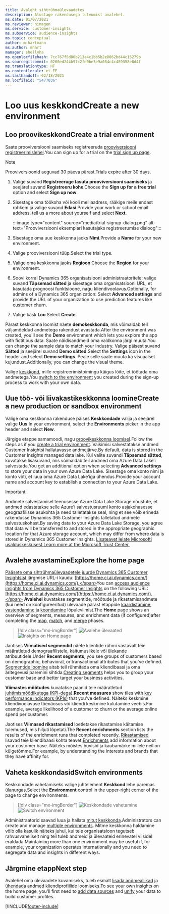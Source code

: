 ```yaml
---
title: Avaleht sihtrühmaülevaadetes
description: Alustage rakendusega tutvumist avalehel.
ms.date: 01/07/2021
ms.reviewer: nimagen
ms.service: customer-insights
ms.subservice: audience-insights
ms.topic: conceptual
author: m-hartmann
ms.author: mhart
manager: shellyha
ms.openlocfilehash: 7cc767f5d80b213a4c1bb5b2e8062bd44c15279b
ms.sourcegitcommit: 0260ed244b97c2fd0be5e9a084c4c489358e8d4f
ms.translationtype: HT
ms.contentlocale: et-EE
ms.lasthandoff: 02/18/2021
ms.locfileid: "5477036"
---
```

# <a name="create-a-new-environment"></a><span data-ttu-id="6a267-103">Loo uus keskkond</span><span class="sxs-lookup"><span data-stu-id="6a267-103">Create a new environment</span></span>

## <a name="create-a-trial-environment"></a><span data-ttu-id="6a267-104">Loo proovikeskkond</span><span class="sxs-lookup"><span data-stu-id="6a267-104">Create a trial environment</span></span>

<span data-ttu-id="6a267-105">Saate prooviversiooni saamiseks registreeruda [prooviversiooni registreerimislehel](https://dynamics.microsoft.com/get-started/free-trial/?appname=customerinsights).</span><span class="sxs-lookup"><span data-stu-id="6a267-105">You can sign up for a trial on the [trial sign up page](https://dynamics.microsoft.com/get-started/free-trial/?appname=customerinsights).</span></span> 

> [!NOTE]
> <span data-ttu-id="6a267-106">Prooviversioonid aeguvad 30 päeva pärast.</span><span class="sxs-lookup"><span data-stu-id="6a267-106">Trials expire after 30 days.</span></span>

1. <span data-ttu-id="6a267-107">Valige suvand **Registreeruge tasuta prooviversiooni saamiseks** ja seejärel suvand **Registreeru kohe**.</span><span class="sxs-lookup"><span data-stu-id="6a267-107">Choose the **Sign up for a free trial** option and select **Sign up now**.</span></span>

1. <span data-ttu-id="6a267-108">Sisestage oma töökoha või kooli meiliaadress, rääkige meile endast rohkem ja valige suvand **Edasi**.</span><span class="sxs-lookup"><span data-stu-id="6a267-108">Provide your work or school email address, tell us a more about yourself and select **Next**.</span></span>

   :::image type="content" source="media/trial-signup-dialog.png" alt-text="Prooviversiooni eksemplari kasutajaks registreerumise dialoog":::

1. <span data-ttu-id="6a267-110">Sisestage oma uue keskkonna jaoks **Nimi**.</span><span class="sxs-lookup"><span data-stu-id="6a267-110">Provide a **Name** for your new environment.</span></span> 

1. <span data-ttu-id="6a267-111">Valige prooviversiooni tüüp.</span><span class="sxs-lookup"><span data-stu-id="6a267-111">Select the trial type.</span></span>

1. <span data-ttu-id="6a267-112">Valige oma keskkonna jaoks **Regioon**.</span><span class="sxs-lookup"><span data-stu-id="6a267-112">Choose the **Region** for your environment.</span></span>

1. <span data-ttu-id="6a267-113">Soovi korral Dynamics 365 organisatsiooni administraatoritele: valige suvand **Täpsemad sätted** ja sisestage oma organisatsiooni URL, et kasutada prognoosi funktsioone, nagu kliendivoolavus.</span><span class="sxs-lookup"><span data-stu-id="6a267-113">Optionally, for admins of a Dynamics 365 organization: Select **Advanced settings** and provide the URL of your organization to use prediction features like customer churn.</span></span>

1. <span data-ttu-id="6a267-114">Valige käsk **Loo**.</span><span class="sxs-lookup"><span data-stu-id="6a267-114">Select **Create**.</span></span> 

<span data-ttu-id="6a267-115">Pärast keskkonna loomist näete **demokeskkonda**, mis võimaldab teil väljamõeldud andmetega rakendust avastada.</span><span class="sxs-lookup"><span data-stu-id="6a267-115">After the environment was created, you'll see the **Demo** environment which lets you explore the app with fictitious data.</span></span> <span data-ttu-id="6a267-116">Saate näidisandmeid oma valdkonna järgi muuta.</span><span class="sxs-lookup"><span data-stu-id="6a267-116">You can change the sample data to match your industry.</span></span> <span data-ttu-id="6a267-117">Valige päisest suvand **Sätted** ja seejärel suvand **Demo sätted**.</span><span class="sxs-lookup"><span data-stu-id="6a267-117">Select the **Settings** icon in the header and select **Demo settings**.</span></span> <span data-ttu-id="6a267-118">Peale selle saate muuta ka visuaalset kujundust.</span><span class="sxs-lookup"><span data-stu-id="6a267-118">Additionally, you can change the visual theme.</span></span> 

<span data-ttu-id="6a267-119">Valige [keskkond](#switch-environments), mille registreerimistoimingu käigus lõite, et töötada oma andmetega.</span><span class="sxs-lookup"><span data-stu-id="6a267-119">You [switch to the environment](#switch-environments) you created during the sign-up process to work with your own data.</span></span>

## <a name="create-a-new-production-or-sandbox-environment"></a><span data-ttu-id="6a267-120">Uue töö- või liivakastikeskkonna loomine</span><span class="sxs-lookup"><span data-stu-id="6a267-120">Create a new production or sandbox environment</span></span>

<span data-ttu-id="6a267-121">Valige oma keskkonna rakenduse päises **Keskkondade** valija ja seejärel valige **Uus**.</span><span class="sxs-lookup"><span data-stu-id="6a267-121">In your environment, select the **Environments** picker in the app header and select **New**.</span></span>

<span data-ttu-id="6a267-122">Järgige etappe samamoodi, nagu [proovikeskkonna loomisel](#create-a-trial-environment).</span><span class="sxs-lookup"><span data-stu-id="6a267-122">Follow the steps as if you [create a trial environment](#create-a-trial-environment).</span></span> <span data-ttu-id="6a267-123">Vaikimisi salvestatakse andmed Customer Insightsi hallatavasse andmejärve.</span><span class="sxs-lookup"><span data-stu-id="6a267-123">By default, data is stored in the Customer Insights managed data lake.</span></span> <span data-ttu-id="6a267-124">Kui valite suvandi **Täpsemad sätted**, kuvatakse lisasuvand, mis võimaldab teil andmed oma Azure Data Lake’i salvestada.</span><span class="sxs-lookup"><span data-stu-id="6a267-124">You get an additional option when selecting **Advanced settings** to store your data in your own Azure Data Lake.</span></span> <span data-ttu-id="6a267-125">Sisestage oma konto nimi ja konto võti, et luua oma Azure Data Lake’iga ühendus.</span><span class="sxs-lookup"><span data-stu-id="6a267-125">Provide your account name and account key to establish a connection to your Azure Data Lake.</span></span> 

> [!IMPORTANT]
> <span data-ttu-id="6a267-126">Andmete salvestamisel teenusesse Azure Data Lake Storage nõustute, et andmed edastatakse selle Azure’i salvestusruumi konto asjakohasesse geograafilisse asukohta ja need talletatakse seal, ning et see võib erineda rakendusse Dynamics 365 Customer Insights talletatud andmete salvestuskohast.</span><span class="sxs-lookup"><span data-stu-id="6a267-126">By saving data to your Azure Data Lake Storage, you agree that data will be transferred to and stored in the appropriate geographic location for that Azure storage account, which may differ from where data is stored in Dynamics 365 Customer Insights.</span></span> [<span data-ttu-id="6a267-127">Lisateavet leiate Microsofti usalduskeskusest.</span><span class="sxs-lookup"><span data-stu-id="6a267-127">Learn more at the Microsoft Trust Center.</span></span>](https://www.microsoft.com/trust-center)

## <a name="explore-the-home-page"></a><span data-ttu-id="6a267-128">Avalehe avastamine</span><span class="sxs-lookup"><span data-stu-id="6a267-128">Explore the home page</span></span>

<span data-ttu-id="6a267-129">[Pääsete oma sihtrühmaülevaadetele juurde Dynamics 365 Customer Insightsist](https://home.ci.ai.dynamics.com/) järgmise URL-i kaudu: [https://home.ci.ai.dynamics.com/](https://home.ci.ai.dynamics.com/).</span><span class="sxs-lookup"><span data-stu-id="6a267-129">You can [access audience insights from Dynamics 365 Customer Insights](https://home.ci.ai.dynamics.com/) on the following URL: [https://home.ci.ai.dynamics.com/](https://home.ci.ai.dynamics.com/).</span></span>
<span data-ttu-id="6a267-130">**Avalehel** kuvatakse segmentide, mõõtude ja rikastamisandmete (kui need on konfigureeritud) ülevaade pärast etappide [kaardistamine](map-entities.md), [vastendamine](match-entities.md) ja [koondamine](merge-entities.md) lõpuleviimist.</span><span class="sxs-lookup"><span data-stu-id="6a267-130">The **Home** page shows an overview of segments, measures, and enrichment data (if configured)after completing the [map](map-entities.md), [match](match-entities.md), and [merge](merge-entities.md) phases.</span></span>

> [!div class="mx-imgBorder"] 
> <span data-ttu-id="6a267-131">![Avalehe ülevaated](media/home-page-insights.png "Avalehe ülevaated")</span><span class="sxs-lookup"><span data-stu-id="6a267-131">![Insights on Home page](media/home-page-insights.png "Insights on Home page")</span></span>

<span data-ttu-id="6a267-132">Jaotises **Viimatised segmendid** näete klientide rühmi vastavalt teie määratletud demograafilistele, käitumuslikele või ülekande atribuutidele.</span><span class="sxs-lookup"><span data-stu-id="6a267-132">Under **Recent segments**, you see groups of customers based on demographic, behavioral, or transactional attributes that you've defined.</span></span> <span data-ttu-id="6a267-133">[Segmentide loomine](segments.md) aitab teil rühmitada oma kliendibaasi ja oma äritegevusi paremini sihtida.</span><span class="sxs-lookup"><span data-stu-id="6a267-133">[Creating segments](segments.md) helps you to group your customer base and better target your business activities.</span></span>

<span data-ttu-id="6a267-134">**Viimastes mõõtudes** kuvatakse paanid teie määratletud [juhtimismõõdikutega (KPI-dega)](measures.md).</span><span class="sxs-lookup"><span data-stu-id="6a267-134">**Recent measures** show tiles with [key performance indicators (KPIs)](measures.md) that you've defined.</span></span> <span data-ttu-id="6a267-135">Näiteks keskmine kliendivoolavuse tõenäosus või kliendi keskmine kulutamine veebis.</span><span class="sxs-lookup"><span data-stu-id="6a267-135">For example, average likelihood of a customer to churn or the average online spend per customer.</span></span>

<span data-ttu-id="6a267-136">Jaotises **Viimased rikastamised** loetletakse rikastamise käitamise tulemused, mis hiljuti lõpetati.</span><span class="sxs-lookup"><span data-stu-id="6a267-136">The **Recent enrichments** section lists the results of the enrichment runs that completed recently.</span></span> <span data-ttu-id="6a267-137">[Rikastamised](enrichment-hub.md) lisavad teie kliendibaasi kohta teavet.</span><span class="sxs-lookup"><span data-stu-id="6a267-137">[Enrichments](enrichment-hub.md) add information about your customer base.</span></span> <span data-ttu-id="6a267-138">Näiteks mõistes huvisid ja kaubamärke millele neil on külgetõmme.</span><span class="sxs-lookup"><span data-stu-id="6a267-138">For example, by understanding the interests and brands that they have affinity for.</span></span>

## <a name="switch-environments"></a><span data-ttu-id="6a267-139">Vaheta keskkondasid</span><span class="sxs-lookup"><span data-stu-id="6a267-139">Switch environments</span></span>

<span data-ttu-id="6a267-140">Keskkondade vahetamiseks valige juhtelement **Keskkond** lehe paremas ülanurgas.</span><span class="sxs-lookup"><span data-stu-id="6a267-140">Select the **Environment** control in the upper-right corner of the page to change environments.</span></span>

> [!div class="mx-imgBorder"] 
> <span data-ttu-id="6a267-141">![Keskkondade vahetamine](media/home-page-environment-switcher.png "Keskkondade vahetamine")</span><span class="sxs-lookup"><span data-stu-id="6a267-141">![Switch environment](media/home-page-environment-switcher.png "Switch environment")</span></span>

<span data-ttu-id="6a267-142">Administraatorid saavad luua ja hallata [mitut keskkonda](manage-environments.md).</span><span class="sxs-lookup"><span data-stu-id="6a267-142">Administrators can create and manage [multiple environments](manage-environments.md).</span></span> <span data-ttu-id="6a267-143">Mitme keskkonna haldamine võib olla kasulik näiteks juhul, kui teie organisatsioon tegutseb rahvusvaheliselt ning teil tuleb andmeid ja ülevaateid erinevatel viisidel eraldada.</span><span class="sxs-lookup"><span data-stu-id="6a267-143">Maintaining more than one environment may be useful if, for example, your organization operates internationally and you need to segregate data and insights in different ways.</span></span>

## <a name="next-step"></a><span data-ttu-id="6a267-144">Järgmine etapp</span><span class="sxs-lookup"><span data-stu-id="6a267-144">Next step</span></span>

<span data-ttu-id="6a267-145">Avalehel oma ülevaadete kuvamiseks, tuleb esmalt [lisada andmeallikad](data-sources.md) ja [ühendada](data-unification.md) andmed kliendiprofiilide loomiseks.</span><span class="sxs-lookup"><span data-stu-id="6a267-145">To see your own insights on the home page, you'll first need to [add data sources](data-sources.md) and [unify](data-unification.md) your data to build customer profiles.</span></span>


[!INCLUDE[footer-include](../includes/footer-banner.md)]